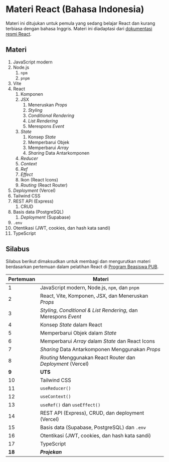 # Materi React (Bahasa Indonesia)

Materi ini ditujukan untuk pemula yang sedang belajar React dan kurang terbiasa dengan bahasa Inggris. Materi ini diadaptasi dari [dokumentasi resmi React](https://react.dev/).

## Materi

1. JavaScript modern
2. Node.js
   1. `npm`
   2. `pnpm`
3. Vite
4. React
   1. Komponen
   2. JSX
      1. Meneruskan _Props_
      2. _Styling_
      3. _Conditional Rendering_
      4. _List Rendering_
      5. Merespons _Event_
   3. _State_
      1. Konsep _State_
      2. Memperbarui Objek
      3. Memperbarui _Array_
      4. _Sharing_ Data Antarkomponen
   4. _Reducer_
   5. _Context_
   6. _Ref_
   7. _Effect_
   8. Ikon (React Icons)
   9. _Routing_ (React Router)
5. _Deployment_ (Vercel)
6. Tailwind CSS
7. REST API (Express)
   1. CRUD
8. Basis data (PostgreSQL)
   1. _Deployment_ (Supabase)
9. `.env`
10. Otentikasi (JWT, cookies, dan hash kata sandi)
11. TypeScript

## Silabus

Silabus berikut dimaksudkan untuk membagi dan mengurutkan materi berdasarkan pertemuan dalam pelatihan React di [Program Beasiswa PUB](https://www.pubpasim.org/).

| Pertemuan | Materi                                                           |
| --------- | ---------------------------------------------------------------- |
| 1         | JavaScript modern, Node.js, `npm`, dan `pnpm`                    |
| 2         | React, Vite, Komponen, JSX, dan Meneruskan _Props_               |
| 3         | _Styling_, _Conditional & List Rendering_, dan Merespons _Event_ |
| 4         | Konsep _State_ dalam React                                       |
| 5         | Memperbarui Objek dalam _State_                                  |
| 6         | Memperbarui _Array_ dalam _State_ dan React Icons                |
| 7         | _Sharing_ Data Antarkomponen Menggunakan _Props_                 |
| 8         | _Routing_ Menggunakan React Router dan _Deployment_ (Vercel)     |
| **9**     | **UTS**                                                          |
| 10        | Tailwind CSS                                                     |
| 11        | `useReducer()`                                                   |
| 12        | `useContext()`                                                   |
| 13        | `useRef()` dan `useEffect()`                                     |
| 14        | REST API (Express), CRUD, dan deployment (Vercel)                |
| 15        | Basis data (Supabase, PostgreSQL) dan `.env`                     |
| 16        | Otentikasi (JWT, cookies, dan hash kata sandi)                   |
| 17        | TypeScript                                                       |
| **18**    | **_Projekan_**                                                   |
